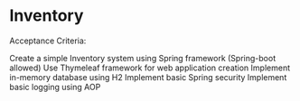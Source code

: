 # Inventory

Acceptance Criteria:

Create a simple Inventory system using Spring framework (Spring-boot allowed)
Use Thymeleaf framework for web application creation
Implement in-memory database using H2
Implement basic Spring security
Implement basic logging using AOP
